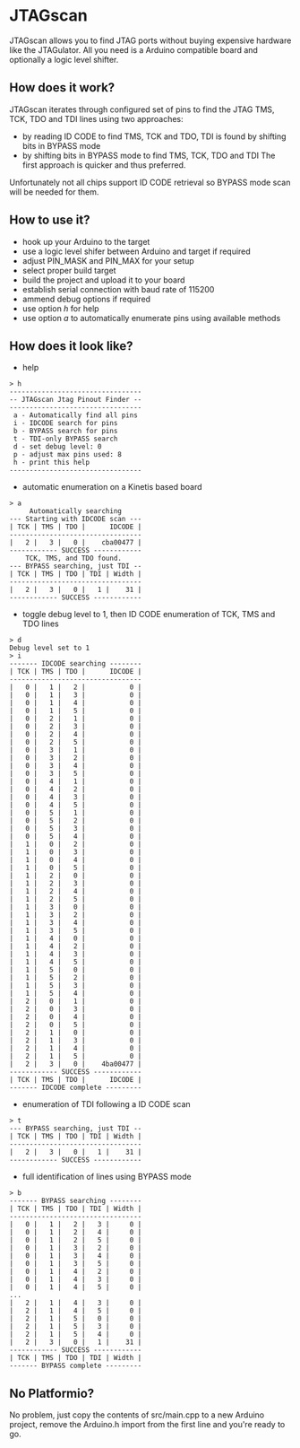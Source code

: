 # JTAGscan

JTAGscan allows you to find JTAG ports without buying expensive hardware like the JTAGulator.
All you need is a Arduino compatible board and optionally a logic level shifter.

## How does it work?

JTAGscan iterates through configured set of pins to find the JTAG TMS, TCK, TDO and TDI lines
using two approaches:
- by reading ID CODE to find TMS, TCK and TDO, TDI is found by shifting bits in BYPASS mode
- by shifting bits in BYPASS mode to find TMS, TCK, TDO and TDI
The first approach is quicker and thus preferred.

Unfortunately not all chips support ID CODE retrieval so BYPASS mode scan will be needed for them.

## How to use it?

- hook up your Arduino to the target
- use a logic level shifer between Arduino and target if required
- adjust PIN_MASK and PIN_MAX for your setup
- select proper build target
- build the project and upload it to your board
- establish serial connection with baud rate of 115200
- ammend debug options if required
- use option _h_ for help
- use option _a_ to automatically enumerate pins using available methods

## How does it look like?

- help
```
> h
---------------------------------
-- JTAGscan Jtag Pinout Finder --
---------------------------------
 a - Automatically find all pins
 i - IDCODE search for pins
 b - BYPASS search for pins
 t - TDI-only BYPASS search 
 d - set debug level: 0
 p - adjust max pins used: 8
 h - print this help
---------------------------------
```
- automatic enumeration on a Kinetis based board
```
> a
     Automatically searching
--- Starting with IDCODE scan ---
| TCK | TMS | TDO |      IDCODE |
---------------------------------
|   2 |   3 |   0 |    cba00477 |
------------ SUCCESS ------------
    TCK, TMS, and TDO found.
--- BYPASS searching, just TDI --
| TCK | TMS | TDO | TDI | Width |
---------------------------------
|   2 |   3 |   0 |   1 |    31 |
------------ SUCCESS ------------
```

- toggle debug level to 1, then ID CODE enumeration of TCK, TMS and TDO lines
```
> d
Debug level set to 1
> i
------- IDCODE searching --------
| TCK | TMS | TDO |      IDCODE |
---------------------------------
|   0 |   1 |   2 |           0 |
|   0 |   1 |   3 |           0 |
|   0 |   1 |   4 |           0 |
|   0 |   1 |   5 |           0 |
|   0 |   2 |   1 |           0 |
|   0 |   2 |   3 |           0 |
|   0 |   2 |   4 |           0 |
|   0 |   2 |   5 |           0 |
|   0 |   3 |   1 |           0 |
|   0 |   3 |   2 |           0 |
|   0 |   3 |   4 |           0 |
|   0 |   3 |   5 |           0 |
|   0 |   4 |   1 |           0 |
|   0 |   4 |   2 |           0 |
|   0 |   4 |   3 |           0 |
|   0 |   4 |   5 |           0 |
|   0 |   5 |   1 |           0 |
|   0 |   5 |   2 |           0 |
|   0 |   5 |   3 |           0 |
|   0 |   5 |   4 |           0 |
|   1 |   0 |   2 |           0 |
|   1 |   0 |   3 |           0 |
|   1 |   0 |   4 |           0 |
|   1 |   0 |   5 |           0 |
|   1 |   2 |   0 |           0 |
|   1 |   2 |   3 |           0 |
|   1 |   2 |   4 |           0 |
|   1 |   2 |   5 |           0 |
|   1 |   3 |   0 |           0 |
|   1 |   3 |   2 |           0 |
|   1 |   3 |   4 |           0 |
|   1 |   3 |   5 |           0 |
|   1 |   4 |   0 |           0 |
|   1 |   4 |   2 |           0 |
|   1 |   4 |   3 |           0 |
|   1 |   4 |   5 |           0 |
|   1 |   5 |   0 |           0 |
|   1 |   5 |   2 |           0 |
|   1 |   5 |   3 |           0 |
|   1 |   5 |   4 |           0 |
|   2 |   0 |   1 |           0 |
|   2 |   0 |   3 |           0 |
|   2 |   0 |   4 |           0 |
|   2 |   0 |   5 |           0 |
|   2 |   1 |   0 |           0 |
|   2 |   1 |   3 |           0 |
|   2 |   1 |   4 |           0 |
|   2 |   1 |   5 |           0 |
|   2 |   3 |   0 |    4ba00477 |
------------ SUCCESS ------------
| TCK | TMS | TDO |      IDCODE |
------- IDCODE complete ---------
```

- enumeration of TDI following a ID CODE scan
```
> t                
--- BYPASS searching, just TDI --
| TCK | TMS | TDO | TDI | Width |
---------------------------------
|   2 |   3 |   0 |   1 |    31 |
------------ SUCCESS ------------
```

- full identification of lines using BYPASS mode
```
> b
------- BYPASS searching --------
| TCK | TMS | TDO | TDI | Width |
---------------------------------
|   0 |   1 |   2 |   3 |     0 |
|   0 |   1 |   2 |   4 |     0 |
|   0 |   1 |   2 |   5 |     0 |
|   0 |   1 |   3 |   2 |     0 |
|   0 |   1 |   3 |   4 |     0 |
|   0 |   1 |   3 |   5 |     0 |
|   0 |   1 |   4 |   2 |     0 |
|   0 |   1 |   4 |   3 |     0 |
|   0 |   1 |   4 |   5 |     0 |
...
|   2 |   1 |   4 |   3 |     0 |
|   2 |   1 |   4 |   5 |     0 |
|   2 |   1 |   5 |   0 |     0 |
|   2 |   1 |   5 |   3 |     0 |
|   2 |   1 |   5 |   4 |     0 |
|   2 |   3 |   0 |   1 |    31 |
------------ SUCCESS ------------
| TCK | TMS | TDO | TDI | Width |
------- BYPASS complete ---------
```

## No Platformio?

No problem, just copy the contents of src/main.cpp to a new Arduino project, remove the Arduino.h import from the first line and you're ready to go.
